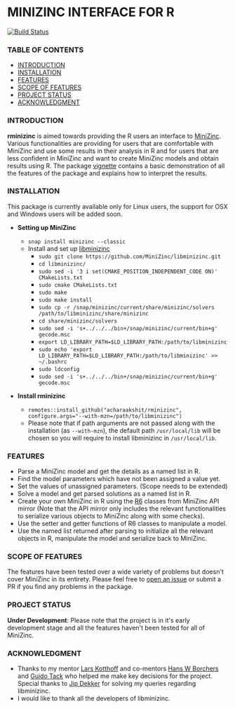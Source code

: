 # MINIZINC INTERFACE FOR R

[![Build Status](https://travis-ci.org/acharaakshit/RMiniZinc.svg?branch=master)](https://travis-ci.org/acharaakshit/RMiniZinc)

### TABLE OF CONTENTS

* [INTRODUCTION](#INTRODUCTION)
* [INSTALLATION](#INSTALLATION)
* [FEATURES](#FEATURES)
* [SCOPE OF FEATURES](#SCOPE-OF-FEATURES)
* [PROJECT STATUS](#PROJECT-STATUS)
* [ACKNOWLEDGMENT](#ACKNOWLEDGMENT)

### INTRODUCTION

**rminizinc** is aimed towards providing the R users an interface to [MiniZinc](https://www.minizinc.org/). Various functionalities are providing for users that are comfortable with MiniZinc and use some results in their analysis in R and for users that are less confident in MiniZinc and want to create MiniZinc models and obtain results using R. The package [vignette](https://github.com/acharaakshit/RMiniZinc/blob/master/vignettes/R_MiniZinc.Rmd) contains a basic demonstration of all the features of the package and explains how to interpret the results.

### INSTALLATION

This package is currently available only for Linux users, the support for OSX and Windows users will be added soon.   

* **Setting up MiniZinc**
  * `snap install minizinc --classic`
  * Install and set up [libminizinc]((https://github.com/MiniZinc/libminizinc.git))
    * `sudo git clone https://github.com/MiniZinc/libminizinc.git`
    * `cd libminizinc/`  
    *  `sudo sed -i '3 i set(CMAKE_POSITION_INDEPENDENT_CODE ON)' CMakeLists.txt`
    * `sudo cmake CMakeLists.txt`
    * `sudo make`
    * `sudo make install`
    * `sudo cp -r /snap/minizinc/current/share/minizinc/solvers  /path/to/libminizinc/share/minizinc`
    * `cd share/minizinc/solvers`
    * `sudo sed -i 's+../../../bin+/snap/minizinc/current/bin+g' gecode.msc`
    * `export LD_LIBRARY_PATH=$LD_LIBRARY_PATH:/path/to/libminizinc`
    * `sudo echo 'export LD_LIBRARY_PATH=$LD_LIBRARY_PATH:/path/to/libminizinc' >> ~/.bashrc`
    * `sudo ldconfig`
    * `sudo sed -i 's+../../../bin+/snap/minizinc/current/bin+g' gecode.msc`

* **Install rminizinc**
  * `remotes::install_github("acharaakshit/rminizinc", configure.args="--with-mzn=/path/to/libminizinc")`  
  * Please note that if path arguments are not passed along with the installation (as `--with-mzn`), the default path `/usr/local/lib` will be chosen so you will require to install libminizinc in `/usr/local/lib`.

### FEATURES

  * Parse a MiniZinc model and get the details as a named list in R.
  * Find the model parameters which have not been assigned a value yet.
  * Set the values of unassigned parameters. (Scope needs to be extended)
  * Solve a model and get parsed solutions as a named list in R.
  * Create your own MiniZinc in R using the [R6](https://adv-r.hadley.nz/r6.html) classes from MiniZinc API mirror (Note that the API mirror only includes the relevant functionalities to serialize various objects to MiniZinc along with some checks).
  * Use the setter and getter functions of R6 classes to manipulate a model.
  * Use the named list returned after parsing to initialize all the relevant objects in R, manipulate the model and serialize back to MiniZinc.

### SCOPE OF FEATURES

The features have been tested over a wide variety of problems but doesn't cover MiniZinc in its entirety. Please feel free to [open an issue](https://docs.github.com/en/enterprise/2.15/user/articles/creating-an-issue) or submit a PR if you find any problems in the package.

### PROJECT STATUS

**Under Development**: Please note that the project is in it's early development stage and all the features haven't been tested for all of MiniZinc.

### ACKNOWLEDGMENT
  * Thanks to my mentor [Lars Kotthoff](https://github.com/larskotthoff) and co-mentors [Hans W Borchers](https://github.com/hwborchers) and [Guido Tack](https://github.com/guidotack) who helped me make key decisions for the project. Special thanks to [Jip Dekker](https://github.com/Dekker1) for solving my queries regarding libminizinc.
  * I would like to thank all the developers of libminizinc.
